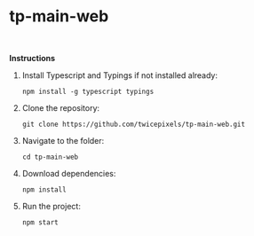 # tp-main-web

</br>
<p><b>Instructions</b></p>

1. Install Typescript and Typings if not installed already:
    ```shell
    npm install -g typescript typings
    ```
    
2. Clone the repository:
    ```shell
    git clone https://github.com/twicepixels/tp-main-web.git
    ```

3. Navigate to the folder:
    ```shell
    cd tp-main-web
    ```
    
4. Download dependencies:
    ```shell
    npm install
    ```
5. Run the project:
    ```shell
    npm start
    ```
